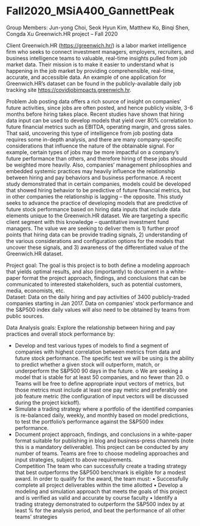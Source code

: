 # Fall2020_MSiA400_GannettPeak
Group Members: Jun-yong Choi, Seok Hyun Kim, Matthew Ko, Binqi Shen, Congda Xu
Greenwich.HR project – Fall 2020

Client
Greenwich.HR (https://greenwich.hr/) is a labor market intelligence firm who seeks to connect investment managers, employers, recruiters, and business intelligence teams to valuable, real-time insights pulled from job market data. Their mission is to make it easier to understand what is happening in the job market by providing comprehensible, real-time, accurate, and accessible data. An example of one application for Greenwich.HR’s dataset can be found in the publicly-available daily job tracking site https://covidjobimpacts.greenwich.hr.

Problem
Job posting data offers a rich source of insight on companies’ future activities, since jobs are often posted, and hence publicly visible, 3-6 months before hiring takes place. Recent studies have shown that hiring data input can be used to develop models that yield over 80% correlation to future financial metrics such as EBITDA, operating margin, and gross sales.  
That said, uncovering this type of intelligence from job posting data requires some in-depth analysis, and there are many company-specific considerations that influence the nature of the obtainable signal.  For example, certain types of jobs may be more impactful on a company’s future performance than others, and therefore hiring of these jobs should be weighted more heavily.  Also, companies’ management philosophies and embedded systemic practices may heavily influence the relationship between hiring and pay behaviors and business performance.  A recent study demonstrated that in certain companies, models could be developed that showed hiring behavior to be predictive of future financial metrics, but in other companies the relationship is lagging – the opposite.
This study seeks to advance the practice of developing models that are predictive of future stock performance based on hiring data inputs that include data elements unique to the Greenwich.HR dataset.  We are targeting a specific client segment with this knowledge – quantitative investment fund managers.  The value we are seeking to deliver them is 1) further proof points that hiring data can be provide trading signals, 2) understanding of the various considerations and configuration options for the models that uncover these signals, and 3) awareness of the differentiated value of the Greenwich.HR dataset.    




Project goal: 
The goal is this project is to both define a modeling approach that yields optimal results, and also (importantly) to document in a white-paper format the project approach, findings, and conclusions that can be communicated to interested stakeholders, such as potential customers, media, economists, etc.  
Dataset: 
Data on the daily hiring and pay activities of 3400 publicly-traded companies starting in Jan 2017.
Data on companies’ stock performance and the S&P500 index daily values will also need to be obtained by teams from public sources.
 
Data Analysis goals:
Explore the relationship between hiring and pay practices and overall stock performance by:  
-	Develop and test various types of models to find a segment of companies with highest correlation between metrics from data and future stock performance.  The specific test we will be using is the ability to predict whether a given stock will outperform, match, or underperform the S&P500 90 days in the future.
o	We are seeking a model that is stable for at least 50 companies, and no fewer than 20.
o	Teams will be free to define appropriate input vectors of metrics, but those metrics must include at least one pay metric and preferably one job feature metric (the configuration of input vectors will be discussed during the project kickoff).  
-	Simulate a trading strategy where a portfolio of the identified companies is re-balanced daily, weekly, and monthly based on model predictions, to test the portfolio’s performance against the S&P500 index performance.
-	Document project approach, findings, and conclusions in a white-paper format suitable for publishing in blog and business-press channels (note this is a mandatory deliverable).
This project can be conducted by any number of teams.  Teams are free to choose modeling approaches and input strategies, subject to above requirements.  
Competition
The team who can successfully create a trading strategy that best outperforms the S&P500 benchmark is eligible for a modest award.  In order to qualify for the award, the team must:
•	Successfully complete all project deliverables within the time allotted
•	Develop a modeling and simulation approach that meets the goals of this project and is verified as valid and accurate by course faculty
•	Identify a trading strategy demonstrated to outperform the S&P500 index by at least % for the analysis period, and beat the performance of all other teams’ strategies

